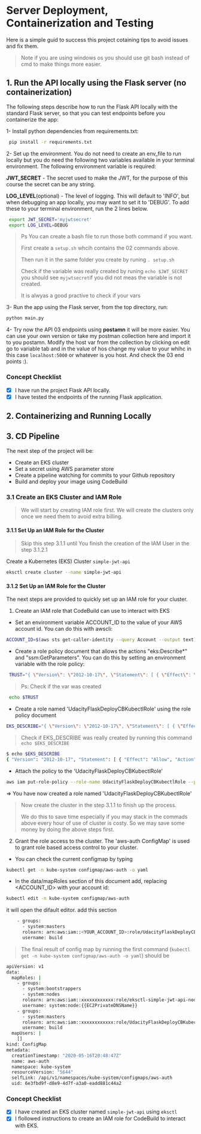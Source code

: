 # Server Deployment, Containerization and Testing

Here is a simple guid to success this project cotaining tips to avoid issues and fix them.

> Note if you are using windows os you should use git bash instead of cmd to make things more easier.

## 1. Run the API locally using the Flask server (no containerization)

The following steps describe how to run the Flask API locally with the standard Flask server, so that you can test endpoints before you containerize the app:

1- Install python dependencies from requirements.txt: 

```sh
 pip install -r requirements.txt
```

2- Set up the environment. You do not need to create an env_file to run locally but you do need the following two variables available in your terminal environment. The following environment variable is required:

**JWT_SECRET** - The secret used to make the JWT, for the purpose of this course the secret can be any string.

**LOG_LEVEL**(optional) - The level of logging. This will default to 'INFO', but when debugging an app locally, you may want to set it to 'DEBUG'. To add these to your terminal environment, run the 2 lines below.

```sh
 export JWT_SECRET='myjwtsecret'
 export LOG_LEVEL=DEBUG
```

> Ps You can create a bash file to run those both command if you want.
>
> First create a `setup.sh` whcih contains the 02 commands above.
>
> Then run it in the same folder you create by runing `. setup.sh`
>
>Check if the variable was really created by runing `echo $JWT_SECRET` you should see `myjwtsecret`if you did not meas the variable is not created.
>
> It is alwyas a good practive to check if your vars

3- Run the app using the Flask server, from the top directory, run:

```sh
python main.py
```

4- Try now the API 03 endpoints using **postamn** it will be more easier. You can use your own version or take my postman collection here and import it to you postamn. Modify the host var from the collection by clicking on edit go to variable tab and in the value of hos change my value to your whihc in this case `localhost:5000` or whatever is you host.
And check the 03 end points :).

### Concept Checklist

- [x]  I have run the project Flask API locally.
- [x] I have tested the endpoints of the running Flask application.

## 2. Containerizing and Running Locally

## 3. CD Pipeline

The next step of the project will be:

- Create an EKS cluster
- Set a secret using AWS parameter store
- Create a pipeline watching for commits to your Github repository
- Build and deploy your image using CodeBuild

### 3.1 Create an EKS Cluster and IAM Role

> We will start by creating IAM role first. We will create the clusters only once we need them to avoid extra billing.

#### 3.1.1 Set Up an IAM Role for the Cluster

> Skip this step 3.1.1 until You finish the creation of the IAM User in the step 3.1.2.1

Create a Kubernetes (EKS) Cluster `simple-jwt-api`

```sh
eksctl create cluster --name simple-jwt-api
```

#### 3.1.2 Set Up an IAM Role for the Cluster

The next steps are provided to quickly set up an IAM role for your cluster.

1. Create an IAM role that CodeBuild can use to interact with EKS

- Set an environment variable ACCOUNT_ID to the value of your AWS account id. You can do this with awscli:
  
```sh
ACCOUNT_ID=$(aws sts get-caller-identity --query Account --output text)
```

- Create a role policy document that allows the actions "eks:Describe*" and "ssm:GetParameters". You can do this by setting an environment variable with the role policy:
  
```sh
 TRUST="{ \"Version\": \"2012-10-17\", \"Statement\": [ { \"Effect\": \"Allow\", \"Principal\": { \"AWS\": \"arn:aws:iam::${ACCOUNT_ID}:root\" }, \"Action\": \"sts:AssumeRole\" } ] }"
 ```

> Ps: Check if the var was created

```sh
 echo $TRUST
```

- Create a role named 'UdacityFlaskDeployCBKubectlRole' using the role policy document

```sh
EKS_DESCRIBE="{ \"Version\": \"2012-10-17\", \"Statement\": [ { \"Effect\": \"Allow\", \"Action\": [ \"eks:Describe*\", \"ssm:GetParameters*\" ], \"Resource\": \"*\" } ] }"
```

> Check if EKS_DESCRIBE was really created by running this command `echo $EKS_DESCRIBE`

```sh
$ echo $EKS_DESCRIBE
{ "Version": "2012-10-17", "Statement": [ { "Effect": "Allow", "Action": [ "eks:Describe*", "ssm:GetParameters*" ], "Resource": "*" } ] }
```

- Attach the policy to the 'UdacityFlaskDeployCBKubectlRole'

```sh
aws iam put-role-policy --role-name UdacityFlaskDeployCBKubectlRole --policy-name eks-describe --policy-document "$EKS_DESCRIBE"
```

=> You have now created a role named 'UdacityFlaskDeployCBKubectlRole'

> Now create the cluster in the step 3.1.1 to finish up the process.
>
> We do this to save time especially if you may stack in the commads above every hour of use of cluster is costy. So we may save some money by doing the above steps first.

2. Grant the role access to the cluster. The 'aws-auth ConfigMap' is used to grant role based access control to your cluster.

- You can check the  current configmap by typing

```sh
kubectl get -n kube-system configmap/aws-auth -o yaml
```

- In the data/mapRoles section of this document add, replacing <ACCOUNT_ID> with your account id:

```sh
kubectl edit -n kube-system configmap/aws-auth
```

it will open the difault editor. add this section
```sh
    - groups:
      - system:masters
      rolearn: arn:aws:iam::<YOUR_ACCOUNT_ID>:role/UdacityFlaskDeployCBKubectlRole
      username: build
```

> The final result of config map by running the first command (`kubectl get -n kube-system configmap/aws-auth -o yaml`) should be

```sh 
apiVersion: v1
data:
  mapRoles: |
    - groups:
      - system:bootstrappers
      - system:nodes
      rolearn: arn:aws:iam::xxxxxxxxxxxx:role/eksctl-simple-jwt-api-nodegroup-n-NodeInstanceRole-TWAYO7ZHCGYY
      username: system:node:{{EC2PrivateDNSName}}
    - groups:
      - system:masters
      rolearn: arn:aws:iam::xxxxxxxxxxxx:role/UdacityFlaskDeployCBKubectlRole
      username: build
  mapUsers: |
    []
kind: ConfigMap
metadata:
  creationTimestamp: "2020-05-16T20:48:47Z"
  name: aws-auth
  namespace: kube-system
  resourceVersion: "5644"
  selfLink: /api/v1/namespaces/kube-system/configmaps/aws-auth
  uid: 6e3fbd9f-d8e9-4d7f-a3a0-eadd881c44a2
```

### Concept Checklist

- [x]  I have created an EKS cluster named `simple-jwt-api` using `eksctl`
- [x] I flollowed instructions to create an IAM role for CodeBuild to interact with EKS.